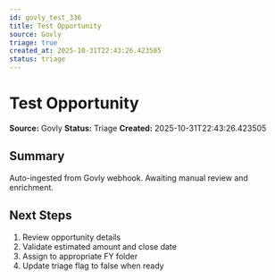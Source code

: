 ```yaml
---
id: govly_test_336
title: Test Opportunity
source: Govly
triage: true
created_at: 2025-10-31T22:43:26.423505
status: triage
---
```


# Test Opportunity

**Source:** Govly
**Status:** Triage
**Created:** 2025-10-31T22:43:26.423505

## Summary

Auto-ingested from Govly webhook. Awaiting manual review and enrichment.

## Next Steps

1. Review opportunity details
2. Validate estimated amount and close date
3. Assign to appropriate FY folder
4. Update triage flag to false when ready
